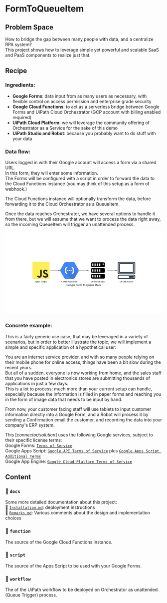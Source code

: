 # FormToQueueItem

## Problem Space

How to bridge the gap between many people with data, and a centralize RPA system?  
This project shows how to leverage simple yet powerful and scalable SaaS and PaaS components to realize just that.

## Recipe

### Ingredients:

* **Google Forms**: data input from as many users as necessary, with flexible control on access permission and enterprise grade security
* **Google Cloud Functions**: to act as a serverless bridge between Google Forms and UiPath Cloud Orchestrator (GCP account with billing enabled required)
* **UiPath Cloud Platform**: we will leverage the community offering of Orchestrator as a Service for the sake of this demo
* **UiPath Studio and Robot**: because you probably want to do stuff with your data

### Data flow:

Users logged in with their Google account will access a form via a shared URL.  
In this form, they will enter some information.  
The Forms will be configured with a script in order to forward the data to the Cloud Functions instance (you may think of this setup as a form of webhook.)

The Cloud Functions instance will optionally transform the data, before forwarding it to the Cloud Orchestrator as a QueueItem.

Once the data reaches Orchestrator, we have several options to handle it from there, but we will assume that we want to process the data right away, so the incoming QueueItem will trigger an unattended process.

![Architecture Diagram](./docs/diagrams/google_form_to_queue_item.png)

### Concrete example:

This is a fairly generic use case, that may be leveraged in a variety of scenarios, but in order to better illustrate the topic, we will implement a simple and specific application of a hypothetical user:

You are an internet service provider, and with so many people relying on their mobile phone for online access, things have been a bit slow during the recent years.  
But all of a sudden, everyone is now working from home, and the sales staff that you have posted in electronics stores are submitting thousands of applications in just a few days.  
This is a lot to process; much more than your current setup can handle, especially because the information is filled in paper forms and reaching you in the form of image data that needs to be input by hand.

From now, your customer facing staff will use tablets to input customer information directly into a Google Form, and a Robot will process it by sending a Confirmation email the customer, and recording the data into your company's ERP system.

This [_connector/solution_] uses the following Google services, subject to their specific license terms:  
Google Forms: [`Terms of Service`](https://policies.google.com/terms)  
Google Apps Script: [`Google API Terms of Service`](https://developers.google.com/terms) plus [`Google Apps Script Additional Terms`](https://developers.google.com/apps-script/terms)  
Google App Engine: [`Google Cloud Platform Terms of Service`](https://cloud.google.com/terms)

## Content

### :file_folder: `docs`

Some more detailed documentation about this project:  
:page_facing_up: [`Installation.md`](./docs/Installation.md): deployment instructions  
:page_facing_up: [`Remarks.md`](./docs/Remarks.md): Various comments about the design and implementation choices

### :file_folder: `function`

The source of the Google Cloud Functions instance.

### :file_folder: `script`

The source of the Apps Script to be used with your Google Forms.

### :file_folder: `workflow`

The of the UiPath workflow to be deployed on Orchestrator as unattended (Queue Trigger) process.
